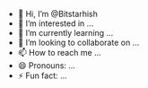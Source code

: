 - 👋 Hi, I’m @Bitstarhish
- 👀 I’m interested in ...
- 🌱 I’m currently learning ...
- 💞️ I’m looking to collaborate on ...
- 📫 How to reach me ...
- 😄 Pronouns: ...
- ⚡ Fun fact: ...

<!---
Bitstarhish/Bitstarhish is a ✨ special ✨ repository because its `README.md` (this file) appears on your GitHub profile.
You can click the Preview link to take a look at your changes.
--->
